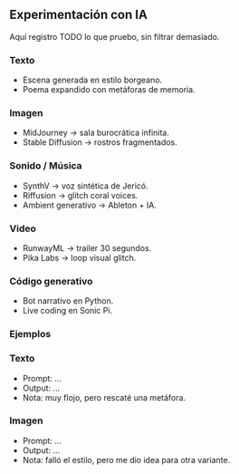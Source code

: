 ## Experimentación con IA

Aquí registro TODO lo que pruebo, sin filtrar demasiado.

### Texto
- Escena generada en estilo borgeano.
- Poema expandido con metáforas de memoria.

### Imagen
- MidJourney → sala burocrática infinita.
- Stable Diffusion → rostros fragmentados.

### Sonido / Música
- SynthV → voz sintética de Jericó.
- Riffusion → glitch coral voices.
- Ambient generativo → Ableton + IA.

### Video
- RunwayML → trailer 30 segundos.
- Pika Labs → loop visual glitch.

### Código generativo
- Bot narrativo en Python.
- Live coding en Sonic Pi.


### Ejemplos

### Texto
- Prompt: …
- Output: …
- Nota: muy flojo, pero rescaté una metáfora.

### Imagen
- Prompt: …
- Output: …
- Nota: falló el estilo, pero me dio idea para otra variante.